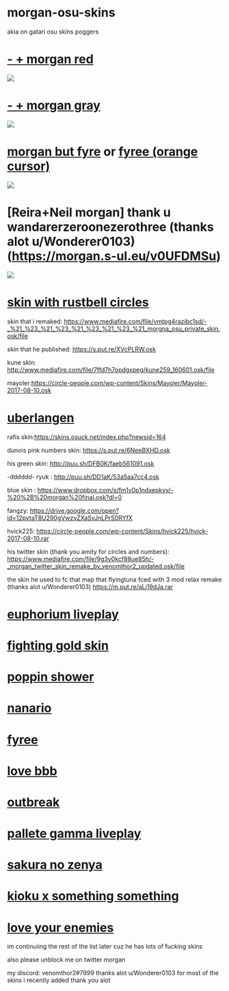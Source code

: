 # morgan-osu-skins
akia on gatari osu skins poggers

# [- + morgan red](https://morgan.s-ul.eu/hHfDd2fD)
![](https://osu.ppy.sh/ss/14096632/2672)

# [- + morgan gray](https://morgan.s-ul.eu/UJzmIsLw)
![](https://osu.ppy.sh/ss/14096660/e821)

# [morgan but fyre](https://morgan.s-ul.eu/LyX39Wqy) or [fyree (orange cursor)](https://cdn.discordapp.com/attachments/644258437735251988/644259799852122122/fyree.osk)
![](https://osu.ppy.sh/ss/14110244/ecca)

# [Reira+Neil morgan] thank u wandarerzeroonezerothree (thanks alot u/Wonderer0103) (https://morgan.s-ul.eu/v0UFDMSu)
![](hhttps://osu.ppy.sh/ss/14110711/f410)


# [skin with rustbell circles](http://www.mediafire.com/file/wv9qpmknnpy2gmj/imey.osk/file)


skin that i remaked: https://www.mediafire.com/file/vmtpg4razibc1sd/-_%21_%23_%21_%23_%21_%23_%21_%23_%21_morgna_osu_private_skin.osk/file


skin that he published: https://s.put.re/XVcPLRW.osk 


kune skin: http://www.mediafire.com/file/7ffd7h7opdgxpeg/kune259_160601.osk/file


mayoler:https://circle-people.com/wp-content/Skins/Mayoler/Mayoler-2017-08-10.osk 


# [uberlangen](https://s.put.re/VtM2LaJS.osk)


rafis skin:https://skins.osuck.net/index.php?newsid=164


dunois pink numbers skin: https://s.put.re/6NeeBXHD.osk 


his green skin: http://puu.sh/DFB0K/faeb561091.osk


-dddddd- ryuk : http://puu.sh/DD1aK/53a5aa7cc4.osk


blue skin : https://www.dropbox.com/s/fm1v0p1ndxepkyv/-%20%2B%20morgan%20final.osk?dl=0


fangzy: https://drive.google.com/open?id=12pytaT8U290gVwzvZXaSvJnLPrS0RYfX


hvick225: https://circle-people.com/wp-content/Skins/hvick225/hvick-2017-08-10.rar


his twitter skin (thank you amity for circles and numbers): https://www.mediafire.com/file/9g3y0kcf88ue85h/-_morgan_twitter_skin_remake_by_venomthor2_updated.osk/file


the skin he used to fc that map that flyingtuna fced with 3 mod relax remake (thanks alot u/Wonderer0103)
https://m.put.re/aLj19dJa.rar


# [euphorium liveplay](https://s.put.re/LfAYukHg.osk) 


# [fighting gold skin](https://s.put.re/7qs4bMvB.osk )

# [poppin shower](https://s.put.re/L89DGMeC.osk ) 


# [nanario](https://s.put.re/g6ft4awW.osk)

# [fyree](https://cdn.discordapp.com/attachments/644258437735251988/644259799852122122/fyree.osk)

# [love bbb](https://cdn.discordapp.com/attachments/644258437735251988/644258866573344769/404_Skin_Not_Found.osk)

# [outbreak](https://s.put.re/DRaUjY99.osk)

# [pallete gamma liveplay](https://s.put.re/g3kfEP32.osk)

# [sakura no zenya](https://s.put.re/b2m9fvGa.osk)

# [kioku x something something](https://s.put.re/1e3q5GY3.osk)

# [love your enemies](https://www.mediafire.com/file/1yvl862rv3s2r0j/morgan_remake_updated.osk/file)


im continuiing the rest of the list later cuz he has lots of fucking skins 

also please unblock me on twitter morgan 

my discord: venomthor2#7999
thanks alot u/Wonderer0103 for most of the skins i recently added thank you alot 





